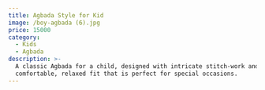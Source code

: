 ```yaml
---
title: Agbada Style for Kid
image: /boy-agbada (6).jpg
price: 15000
category:
  - Kids
  - Agbada
description: >-
  A classic Agbada for a child, designed with intricate stitch-work and a
  comfortable, relaxed fit that is perfect for special occasions.
---
```


